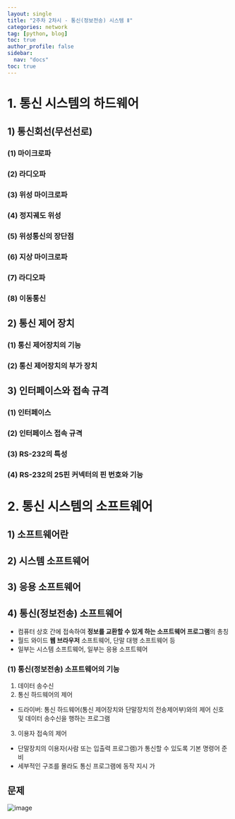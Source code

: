 ```yaml
---
layout: single
title: "2주차 2차시 - 통신(정보전송) 시스템 Ⅱ"
categories: network
tag: [python, blog]
toc: true
author_profile: false
sidebar:
  nav: "docs"
toc: true
---
```

# 1. 통신 시스템의 하드웨어
## 1) 통신회선(무선선로)
### (1) 마이크로파

### (2) 라디오파

### (3) 위성 마이크로파

### (4) 정지궤도 위성

### (5) 위성통신의 장단점

### (6) 지상 마이크로파

### (7) 라디오파

### (8) 이동통신

## 2) 통신 제어 장치

### (1) 통신 제어장치의 기능

### (2) 통신 제어장치의 부가 장치

## 3) 인터페이스와 접속 규격

### (1) 인터페이스

### (2) 인터페이스 접속 규격

### (3) RS-232의 특성

### (4) RS-232의 25핀 커넥터의 핀 번호와 기능

# 2. 통신 시스템의 소프트웨어
## 1) 소프트웨어란

## 2) 시스템 소프트웨어

## 3) 응용 소프트웨어

## 4) 통신(정보전송) 소프트웨어
- 컴퓨터 상호 간에 접속하여 **정보를 교환할 수 있게 하는 소프트웨어 프로그램**의 총칭
- 월드 와이드 **웹 브라우저** 소프트웨어, 단말 대행 소프트웨어 등
- 일부는 시스템 소프트웨어, 일부는 응용 소프트웨어

### (1) 통신(정보전송) 소프트웨어의 기능
1. 데이터 송수신
2. 통신 하드웨어의 제어
  - 드라이버: 통신 하드웨어(통신 제어장치와 단말장치의 전송제어부)와의 제어 신호 및 데이터 송수신을 행하는 프로그램
3. 이용자 접속의 제어
  - 단말장치의 이용자(사람 또는 입출력 프로그램)가 통신할 수 있도록 기본 명령어 준비
  - 세부적인 구조를 몰라도 통신 프로그램에 동작 지시 가


## 문제
![image](https://github.com/jiyoon-lee/jiyoon-lee.github.io/assets/59562141/fa784f5b-633a-40e8-9c13-51d1658384a1)


